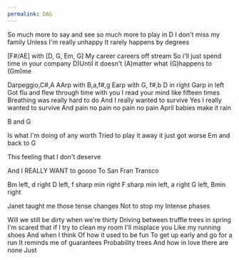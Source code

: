 ```yaml
---
permalink: DAG
---
```

<span style="color:#000ff;">So much more to say and see</span> 
<span style="color:#000ff;">so much more to play in D</span>
<span style="color:#000ff;">I don't miss my family</span> 
<span style="color:#000ff;">Unless I'm really unhappy</span> 
<span style="color:#000ff;">It rarely happens by degrees</span>

<span style="color:#000ff;">[F#/AE] with [D, G, Em, G]</span>
<span style="color:#000ff;">My career careers off stream</span> 
<span style="color:#000ff;">So i'll just spend time in your company</span> 
<span style="color:#000ff;">D)Until it doesn't (A)matter what (G)happens to (Gm)me</span> 


<span style="color:#000ff;">Darpeggio,C#,A</span>
<span style="color:#000ff;">AArp with B,a,f#,g</span>
<span style="color:#000ff;">Earp with G, f#,b</span>
<span style="color:#000ff;">D in right Garp in left</span>
<span style="color:#000ff;">Got flu and flew through time with you</span> 
<span style="color:#000ff;">I read your mind like fifteen times</span> 
<span style="color:#000ff;">Breathing was really hard to do</span> 
<span style="color:#000ff;">And I really wanted to survive</span> 
<span style="color:#000ff;">Yes I really wanted to survive</span> 
<span style="color:#000ff;">And pain no pain no pain no pain</span> 
<span style="color:#000ff;">April babies make it rain</span> 

<span style="color:#000ff;">B and G</span> 

<span style="color:#000ff;">Is what I'm doing of any worth</span> 
<span style="color:#000ff;">Tried to play it away it just got worse</span>
<span style="color:#000ff;">Em and back to G</span>

<span style="color:#000ff;">This feeling that I don't deserve</span> 


<span style="color:#000ff;">And I REALLY WANT to goooo</span>
<span style="color:#000ff;">To</span> 
<span style="color:#000ff;">San</span> 
<span style="color:#000ff;">Fran</span> 
<span style="color:#000ff;">Transco</span> 

<span style="color:#000ff;">Bm left, d right</span>
<span style="color:#000ff;">D left, f sharp min right</span> 
<span style="color:#000ff;">F sharp min left, a right</span> 
<span style="color:#000ff;">G left, Bmin right</span>

<span style="color:#000ff;">Janet taught me those tense changes</span> 
<span style="color:#000ff;">Not to stop my Intense phases</span> 


<span style="color:#000ff;">Will we still be dirty when we're thirty</span> 
<span style="color:#000ff;">Driving between truffle trees in spring</span> 
<span style="color:#000ff;">I'm scared that if I try to</span> 
<span style="color:#000ff;">clean my room</span>
<span style="color:#000ff;">I'll misplace you</span> 
<span style="color:#000ff;">Like my running shoes</span> 
<span style="color:#000ff;">And when I think</span> 
<span style="color:#000ff;">Of how it used to be fun</span> 
<span style="color:#000ff;">To get up early and go for a run</span>
<span style="color:#000ff;">It reminds me of guarantees</span> 
<span style="color:#000ff;">Probability trees</span> 
<span style="color:#000ff;">And how in love there are none</span> 
<span style="color:#000ff;">Just</span>